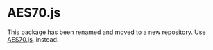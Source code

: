 # AES70.js
This package has been renamed and moved to a new repository.
Use [AES70.js](https://github.com/DeutscheSoft/AES70.js), instead.



